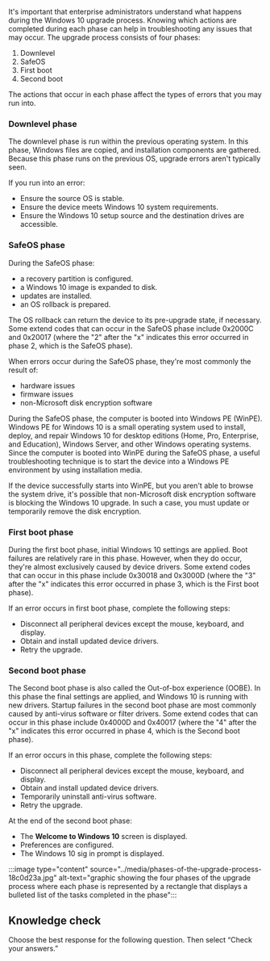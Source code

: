 It's important that enterprise administrators understand what happens during the Windows 10 upgrade process. Knowing which actions are completed during each phase can help in troubleshooting any issues that may occur. The upgrade process consists of four phases:

1.  Downlevel
2.  SafeOS
3.  First boot
4.  Second boot

The actions that occur in each phase affect the types of errors that you may run into.

### Downlevel phase

The downlevel phase is run within the previous operating system. In this phase, Windows files are copied, and installation components are gathered. Because this phase runs on the previous OS, upgrade errors aren't typically seen.

If you run into an error:

 -  Ensure the source OS is stable.
 -  Ensure the device meets Windows 10 system requirements.
 -  Ensure the Windows 10 setup source and the destination drives are accessible.

### SafeOS phase

During the SafeOS phase:

 -  a recovery partition is configured.
 -  a Windows 10 image is expanded to disk.
 -  updates are installed.
 -  an OS rollback is prepared.

The OS rollback can return the device to its pre-upgrade state, if necessary. Some extend codes that can occur in the SafeOS phase include 0x2000C and 0x20017 (where the "2" after the "x" indicates this error occurred in phase 2, which is the SafeOS phase).

When errors occur during the SafeOS phase, they're most commonly the result of:

 -  hardware issues
 -  firmware issues
 -  non-Microsoft disk encryption software

During the SafeOS phase, the computer is booted into Windows PE (WinPE). Windows PE for Windows 10 is a small operating system used to install, deploy, and repair Windows 10 for desktop editions (Home, Pro, Enterprise, and Education), Windows Server, and other Windows operating systems. Since the computer is booted into WinPE during the SafeOS phase, a useful troubleshooting technique is to start the device into a Windows PE environment by using installation media.

If the device successfully starts into WinPE, but you aren't able to browse the system drive, it's possible that non-Microsoft disk encryption software is blocking the Windows 10 upgrade. In such a case, you must update or temporarily remove the disk encryption.<br>

### First boot phase

During the first boot phase, initial Windows 10 settings are applied. Boot failures are relatively rare in this phase. However, when they do occur, they're almost exclusively caused by device drivers. Some extend codes that can occur in this phase include 0x30018 and 0x3000D (where the "3" after the "x" indicates this error occurred in phase 3, which is the First boot phase).

If an error occurs in first boot phase, complete the following steps:

 -  Disconnect all peripheral devices except the mouse, keyboard, and display.
 -  Obtain and install updated device drivers.
 -  Retry the upgrade.

### Second boot phase

The Second boot phase is also called the Out-of-box experience (OOBE). In this phase the final settings are applied, and Windows 10 is running with new drivers. Startup failures in the second boot phase are most commonly caused by anti-virus software or filter drivers. Some extend codes that can occur in this phase include 0x4000D and 0x40017 (where the "4" after the "x" indicates this error occurred in phase 4, which is the Second boot phase).

If an error occurs in this phase, complete the following steps:

 -  Disconnect all peripheral devices except the mouse, keyboard, and display.
 -  Obtain and install updated device drivers.
 -  Temporarily uninstall anti-virus software.
 -  Retry the upgrade.

At the end of the second boot phase:

 -  The **Welcome to Windows 10** screen is displayed.
 -  Preferences are configured.
 -  The Windows 10 sig in prompt is displayed.

:::image type="content" source="../media/phases-of-the-upgrade-process-18c0d23a.jpg" alt-text="graphic showing the four phases of the upgrade process where each phase is represented by a rectangle that displays a bulleted list of the tasks completed in the phase":::


## Knowledge check

Choose the best response for the following question. Then select “Check your answers.”